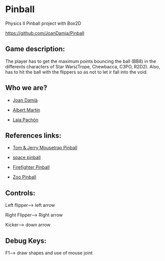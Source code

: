 # Pinball
Physics II Pinball project with Box2D

https://github.com/JoanDamia/Pinball

## Game description:

The player has to get the maximum points bouncing the ball (BB8) in the differents characters of Star Wars(Trope, Chewbacca, C3PO, R2D2). Also, has to hit the ball with the flippers so as not to let ir fall into the void.

## Who we are?
- [Joan Damià](https://github.com/JoanDamia)

- [Albert Martín]()

- [Laia Pachón](https://github.com/laiapachon) 


## References links:

- [Tom & Jerry Mousetrap Pinball](https://www.classicgame.com/game/Tom+%26+Jerry+Mousetrap+Pinball)
 
- [space pinball](https://toytheater.com/space-pinball/)
 
- [Firefighter Pinball](https://www.classicgame.com/game/Firefighter+Pinball)
 
- [Zoo Pinball](https://www.classicgame.com/game/Zoo+Pinball)


## Controls:

Left flipper--> left arrow

Right Flipper--> Right arrow

Kicker--> down arrow

## Debug Keys:

F1--> draw shapes and use of mouse joint

